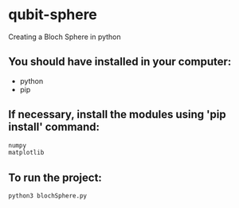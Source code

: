 # qubit-sphere
Creating a Bloch Sphere in python

## You should have installed in your computer:

- python
- pip

## If necessary, install the modules using 'pip install' command:

```sh
numpy
matplotlib
```

## To run the project:
```sh
python3 blochSphere.py
```
